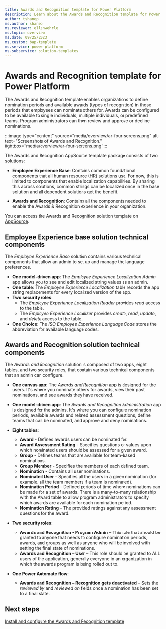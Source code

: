 ```yaml
---
title: Awards and Recognition template for Power Platform
description: Learn about the Awards and Recognition template for Power Platform.
author: tshanep
ms.author: shanep
ms.reviewer: ellenwehrle
ms.topic: overview
ms.date: 09/25/2023
ms.custom: bap-template
ms.service: power-platform
ms.subservice: solution-templates
---
```


# Awards and Recognition template for Power Platform

The Awards and Recognition template enables organizations to define nomination periods and available awards (types of recognition) in those periods that employees can nominate others for. Awards can be configured to be available to single individuals, multiple individuals, or predefined teams. Program administrators can then review and approve or decline nominations.

:::image type="content" source="media/overview/ar-four-screens.png" alt-text="Screenshots of Awards and Recognition." lightbox="media/overview/ar-four-screens.png":::

The Awards and Recognition AppSource template package consists of two solutions:

- **Employee Experience Base**: Contains common foundational components that all human resource (HR) solutions use. For now, this is limited to components that enable localization capabilities. By sharing this across solutions, common strings can be localized once in the base solution and all dependent solutions get the benefit.

- **Awards and Recognition**: Contains all the components needed to enable the Awards & Recognition experience in your organization.

You can access the Awards and Recognition solution template on [AppSource](https://aka.ms/AccessAwardsAndRecognitionTemplate).

## Employee Experience base solution technical components

The *Employee Experience Base* solution contains various technical components that allow an admin to set up and manage the language preferences.

- **One model-driven app**: The *Employee Experience Localization Admin* app allows you to see and edit localized string values as an admin.
- **One table**: The *Employee Experience Localization* table records the app string replacements for every localized version of the app.
- **Two security roles**:
  - The *Employee Experience Localization Reader* provides *read* access to the table.
  - The *Employee Experience Localizer* provides *create*, *read*, *update*, and *delete* access to the table.
- **One Choice**: The *ISO Employee Experience Language Code* stores the abbreviation for available language codes.

## Awards and Recognition solution technical components

The *Awards and Recognition* solution is composed of two apps, eight tables, and two security roles, that contain various technical components that an admin can configure.

- **One canvas app**: The *Awards and Recognition* app is designed for the users. It's where you nominate others for awards, view their past nominations, and see awards they have received.
- **One model-driven app**: The *Awards and Recognition Administration* app is designed for the admins. It's where you can configure nomination periods, available awards and related assessment questions, define teams that can be nominated, and approve and deny nominations.

- **Eight tables**:

  - **Award** - Defines awards users can be nominated for.
  - **Award Assessment Rating** - Specifies questions or values upon which nominated users should be assessed for a given award.
  - **Group** - Defines teams that are available for team-based nominations.
  - **Group Member** - Specifies the members of each defined team.
  - **Nomination** - Contains all user nominations.
  - **Nominated User** -  Specifies all the users in a given nomination (for example, all the team members if a team is nominated).
  - **Nomination Period** - Defined periods of time where nominations can be made for a set of awards. There is a many-to-many relationship with the Award table to allow program administrators to specify which awards are available for each nomination period.
  - **Nomination Rating** - The provided ratings against any assessment questions for the award.

- **Two security roles**:

  - **Awards and Recognition - Program Admin** – This role that should be granted to anyone that needs to configure nomination periods, awards, and groups as well as anyone who will be involved with setting the final state of nominations.
  - **Awards and Recognition – User** – This role should be granted to ALL users of the application, generally everyone in an organization in which the awards program is being rolled out to.

- **One Power Automate flow**:

  - **Awards and Recognition – Recognition gets deactivated** – Sets the *reviewed by* and *reviewed on* fields once a nomination has been set to a final state.

## Next steps

[Install and configure the Awards and Recognition template](install-and-configure.md)
